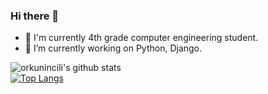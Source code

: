 ### Hi there 👋


- 🔭 I'm currently 4th grade computer engineering student.
- 🌱 I’m currently working on Python, Django.

![orkunincili's github stats](https://github-readme-stats.vercel.app/api?username=orkunincili)<br>
[![Top Langs](https://github-readme-stats.vercel.app/api/top-langs/?username=orkunincili)](https://github.com/orkunincili/github-readme-stats)

